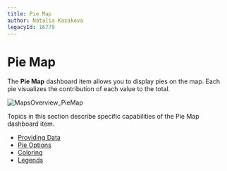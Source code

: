 ```yaml
---
title: Pie Map
author: Natalia Kazakova
legacyId: 16779
---
```

# Pie Map
The **Pie Map** dashboard item allows you to display pies on the map. Each pie visualizes the contribution of each value to the total.

![MapsOverview_PieMap](../../../../images/img23630.png)

Topics in this section describe specific capabilities of the Pie Map dashboard item.
* [Providing Data](pie-map/providing-data.md)
* [Pie Options](pie-map/pie-options.md)
* [Coloring](pie-map/coloring.md)
* [Legends](pie-map/legends.md)